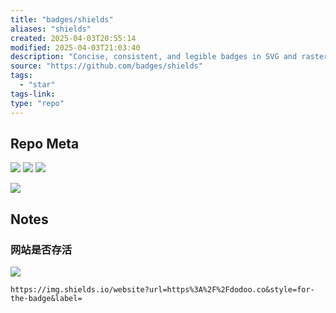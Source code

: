 ```yaml
---
title: "badges/shields"
aliases: "shields"
created: 2025-04-03T20:55:14
modified: 2025-04-03T21:03:40
description: "Concise, consistent, and legible badges in SVG and raster format"
source: "https://github.com/badges/shields"
tags:
  - "star"
tags-link:
type: "repo"
---
```


## Repo Meta

![](https://img.shields.io/github/stars/badges/shields?style=for-the-badge&label=stars) ![](https://img.shields.io/github/repo-size/badges/shields?style=for-the-badge&label=size) ![](https://img.shields.io/github/created-at/badges/shields?style=for-the-badge&label=since)

[![](https://github-readme-stats.vercel.app/api/pin/?username=badges&repo=shields&bg_color=00000000)](https://github.com/badges/shields)

## Notes

### 网站是否存活

![](https://img.shields.io/website?url=https%3A%2F%2Fdodoo.co&style=for-the-badge&label=)

```
https://img.shields.io/website?url=https%3A%2F%2Fdodoo.co&style=for-the-badge&label=
```
